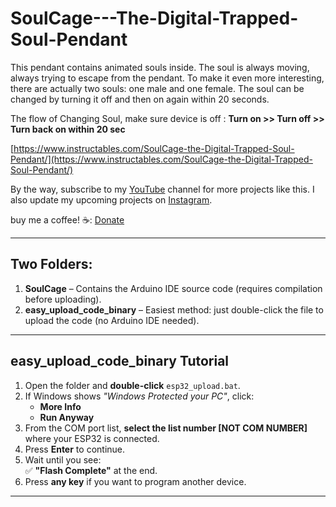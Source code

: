 # SoulCage---The-Digital-Trapped-Soul-Pendant
This pendant contains animated souls inside. The soul is always moving, always trying to escape from the pendant. To make it even more interesting, there are actually two souls: one male and one female.
The soul can be changed by turning it off and then on again within 20 seconds.

The flow of Changing Soul, make sure device is off : **Turn on >> Turn off >> Turn back on within 20 sec**

[https://www.instructables.com/SoulCage-the-Digital-Trapped-Soul-Pendant/](https://www.instructables.com/SoulCage-the-Digital-Trapped-Soul-Pendant/)

By the way, subscribe to my [YouTube](https://vishalsoniindia.github.io/redirect-links/youtube-link.html) channel for more projects like this. I also update my upcoming projects on [Instagram](https://vishalsoniindia.github.io/redirect-links/instagram-link.html).

buy me a coffee! ☕: [Donate](https://github.com/vishalsoniindia/BuyMeCoffee)

_____
## Two Folders:
1. **SoulCage** – Contains the Arduino IDE source code (requires compilation before uploading).
2. **easy_upload_code_binary** – Easiest method: just double-click the file to upload the code (no Arduino IDE needed).
___

## easy_upload_code_binary Tutorial

1. Open the folder and **double-click** `esp32_upload.bat`.
2. If Windows shows *"Windows Protected your PC"*, click:
   - **More Info**
   - **Run Anyway**
3. From the COM port list, **select the list number [NOT COM NUMBER]** where your ESP32 is connected.
4. Press **Enter** to continue.
5. Wait until you see:  
   ✅ **"Flash Complete"** at the end.
6. Press **any key** if you want to program another device.

___
